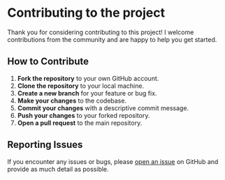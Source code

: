 # Contributing to the project 

Thank you for considering contributing to this project! I welcome contributions from the community and are happy to help you get started.

## How to Contribute

1. **Fork the repository** to your own GitHub account.
2. **Clone the repository** to your local machine.
3. **Create a new branch** for your feature or bug fix.
4. **Make your changes** to the codebase.
5. **Commit your changes** with a descriptive commit message.
6. **Push your changes** to your forked repository.
7. **Open a pull request** to the main repository.

## Reporting Issues

If you encounter any issues or bugs, please [open an issue](link-to-issues) on GitHub and provide as much detail as possible.

